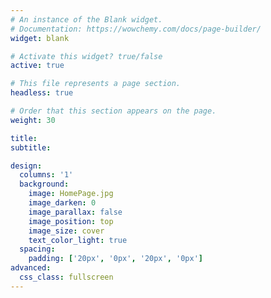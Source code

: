 ```yaml
---
# An instance of the Blank widget.
# Documentation: https://wowchemy.com/docs/page-builder/
widget: blank

# Activate this widget? true/false
active: true

# This file represents a page section.
headless: true

# Order that this section appears on the page.
weight: 30

title: 
subtitle:

design:
  columns: '1'
  background:
    image: HomePage.jpg
    image_darken: 0
    image_parallax: false
    image_position: top
    image_size: cover
    text_color_light: true
  spacing:
    padding: ['20px', '0px', '20px', '0px']
advanced:
  css_class: fullscreen
---
```

